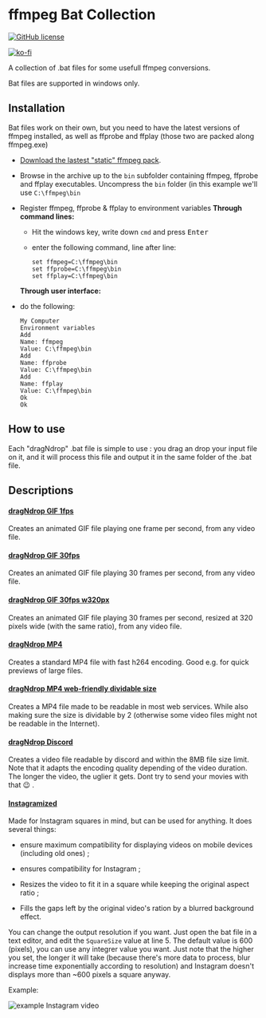 # ffmpeg Bat Collection

[![GitHub license](https://img.shields.io/github/license/L0Lock/ffmpeg-bat-collection)](https://github.com/L0Lock/FFmpeg-bat-collection/blob/master/LICENSE.sql)

[![ko-fi](https://www.ko-fi.com/img/githubbutton_sm.svg)](https://ko-fi.com/H2H818FHX)

A collection of .bat files for some usefull ffmpeg conversions.

Bat files are supported in windows only.

## Installation

Bat files work on their own, but you need to have the latest versions of ffmpeg installed, as well as ffprobe and ffplay (those two are packed along ffmpeg.exe)

- [Download the lastest "static" ffmpeg pack](https://ffmpeg.zeranoe.com/builds/).

- Browse in the archive up to the `bin` subfolder containing ffmpeg, ffprobe and ffplay executables. Uncompress the `bin` folder (in this example we'll use `C:\ffmpeg\bin`

- Register ffmpeg, ffprobe & ffplay to environment variables
  **Through command lines:**
  
  - Hit the windows key, write down `cmd` and press <kbd>Enter</kbd>
  
  - enter the following command, line after line:
    
    ```
    set ffmpeg=C:\ffmpeg\bin
    set ffprobe=C:\ffmpeg\bin
    set ffplay=C:\ffmpeg\bin
    ```
  
  **Through user interface:**

- do the following:
  
  ```
  My Computer
  Environment variables
  Add
  Name: ffmpeg
  Value: C:\ffmpeg\bin
  Add
  Name: ffprobe
  Value: C:\ffmpeg\bin
  Add
  Name: ffplay
  Value: C:\ffmpeg\bin
  Ok
  Ok
  ```

## How to use

Each "dragNdrop" .bat file is simple to use : you drag an drop your input file on it, and it will process this file and output it in the same folder of the .bat file.

## Descriptions

<div class="file-descriptions">

#### [dragNdrop GIF 1fps](dragNdrop_GIF_1fps.bat)

Creates an animated GIF file playing one frame per second, from any video file.

#### [dragNdrop GIF 30fps](dragNdrop_GIF_30fps.bat)

Creates an animated GIF file playing 30 frames per second, from any video file.

#### [dragNdrop GIF 30fps w320px](dragNdrop_GIF_30fps_w320px.bat)

Creates an animated GIF file playing 30 frames per second, resized at 320 pixels wide (with the same ratio), from any video file.

#### [dragNdrop MP4](dragNdrop_MP4.bat)

Creates a standard MP4 file with fast h264 encoding. Good e.g. for quick previews of large files.

#### [dragNdrop MP4 web-friendly dividable size](dragNdrop_MP4_webfriendly_dividablesize.bat)

Creates a MP4 file made to be readable in most web services. While also making sure the size is dividable by 2 (otherwise some video files might not be readable in the Internet).

#### [dragNdrop Discord](dragNdrop_Discord.cmd)

Creates a video file readable by discord and within the 8MB file size limit. Note that it adapts the encoding quality depending of the video duration. The longer the video, the uglier it gets. Dont try to send your movies with that :wink: .

#### [Instagramized](Instagramized.bat)

Made for Instagram squares in mind, but can be used for anything. It does several things:

- ensure maximum compatibility for displaying videos on mobile devices  (including old ones) ;

- ensures compatibility for Instagram ;

- Resizes the video to fit it in a square while keeping the original aspect ratio ;

- Fills the gaps left by the original video's ration by a blurred background effect.

You can change the output resolution if you want. Just open the bat file in a text editor, and edit the `SquareSize` value at line 5. The default value is 600 (pixels), you can use any integrer value you want. Just note that the higher you set, the longer it will take (because there's more data to process, blur increase time exponentially according to resolution) and Instagram doesn't displays more than ~600 pixels a square anyway.

Example:

![example Instagram video](https://media.giphy.com/media/WryeoK4u8eNbK0MfHD/giphy.gif)

</div>
